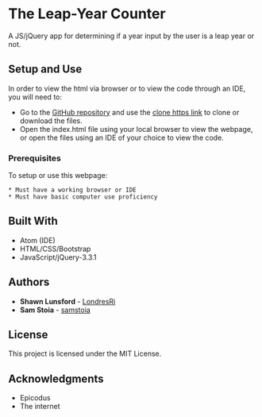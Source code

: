 # The Leap-Year Counter

A JS/jQuery app for determining if a year input by the user is a leap year or not.

## Setup and Use

In order to view the html via browser or to view the code through an IDE, you will need to:

* Go to the [GitHub repository](https://github.com/samstoia/leapyear) and use the [clone https link](https://github.com/samstoia/leapyear.git) to clone or download the files.
* Open the index.html file using your local browser to view the webpage, or open the files using an IDE of your choice to view the code.

### Prerequisites

To setup or use this webpage:

```
* Must have a working browser or IDE
* Must have basic computer use proficiency
```

## Built With

* Atom (IDE)
* HTML/CSS/Bootstrap
* JavaScript/jQuery-3.3.1

## Authors

* **Shawn Lunsford** - [LondresRi](https://github.com/LondresRi)
* **Sam Stoia** -
[samstoia](https://github.com/samstoia)

## License

This project is licensed under the MIT License.

## Acknowledgments

* Epicodus
* The internet
